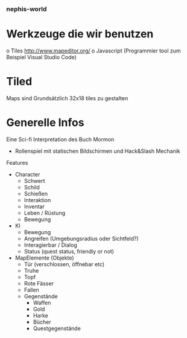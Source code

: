 ### nephis-world

# Werkzeuge die wir benutzen

o Tiles http://www.mapeditor.org/
o Javascript (Programmier tool zum Beispiel Visual Studio Code)

# Tiled

Maps sind Grundsätzlich 32x18 tiles zu gestalten

# Generelle Infos

Eine Sci-fi Interpretation des Buch Mormon
* Rollenspiel mit statischen Bildschirmen und Hack&Slash Mechanik


Features 
* Character 
   *  Schwert
   * Schild
   * Schießen
   * Interaktion
   * Inventar
   * Leben / Rüstung
   * Bewegung
* KI
   * Bewegung
   * Angreifen (Umgebungsradius oder Sichtfeld?)
   * Interagierbar / Dialog
   * Status (quest status, friendly or not)
* MapElemente (Objekte)
   * Tür (verschlossen, öffnebar etc)
   * Truhe
   * Topf
   * Rote Fässer
   * Fallen
   * Gegenstände 
      * Waffen
      * Gold
      * Harke
      * Bücher
      * Questgegenstände
